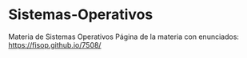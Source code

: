 # Sistemas-Operativos
Materia de Sistemas Operativos
Página de la materia con enunciados:
https://fisop.github.io/7508/
